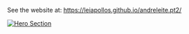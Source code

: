 See the website at: https://leiapollos.github.io/andreleite.pt2/

[![Hero Section](/master/HeroSection.png)](https://raw.githubusercontent.com/leiapollos/andreleite.pt2)
